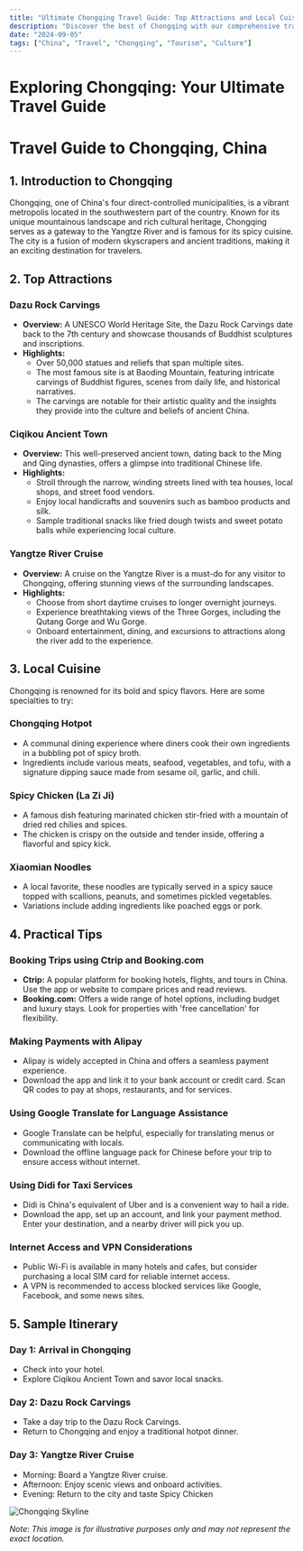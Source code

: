 ```yaml
---
title: "Ultimate Chongqing Travel Guide: Top Attractions and Local Cuisine"
description: "Discover the best of Chongqing with our comprehensive travel guide. Explore top attractions, savor local cuisine, and get insider tips for an unforgettable Chinese adventure."
date: "2024-09-05"
tags: ["China", "Travel", "Chongqing", "Tourism", "Culture"]
---
```


# Exploring Chongqing: Your Ultimate Travel Guide

# Travel Guide to Chongqing, China

## 1. Introduction to Chongqing
Chongqing, one of China's four direct-controlled municipalities, is a vibrant metropolis located in the southwestern part of the country. Known for its unique mountainous landscape and rich cultural heritage, Chongqing serves as a gateway to the Yangtze River and is famous for its spicy cuisine. The city is a fusion of modern skyscrapers and ancient traditions, making it an exciting destination for travelers.

## 2. Top Attractions

### **Dazu Rock Carvings**
- **Overview:** A UNESCO World Heritage Site, the Dazu Rock Carvings date back to the 7th century and showcase thousands of Buddhist sculptures and inscriptions.
- **Highlights:**
  - Over 50,000 statues and reliefs that span multiple sites.
  - The most famous site is at Baoding Mountain, featuring intricate carvings of Buddhist figures, scenes from daily life, and historical narratives.
  - The carvings are notable for their artistic quality and the insights they provide into the culture and beliefs of ancient China.

### **Ciqikou Ancient Town**
- **Overview:** This well-preserved ancient town, dating back to the Ming and Qing dynasties, offers a glimpse into traditional Chinese life.
- **Highlights:**
  - Stroll through the narrow, winding streets lined with tea houses, local shops, and street food vendors.
  - Enjoy local handicrafts and souvenirs such as bamboo products and silk.
  - Sample traditional snacks like fried dough twists and sweet potato balls while experiencing local culture.

### **Yangtze River Cruise**
- **Overview:** A cruise on the Yangtze River is a must-do for any visitor to Chongqing, offering stunning views of the surrounding landscapes.
- **Highlights:**
  - Choose from short daytime cruises to longer overnight journeys.
  - Experience breathtaking views of the Three Gorges, including the Qutang Gorge and Wu Gorge.
  - Onboard entertainment, dining, and excursions to attractions along the river add to the experience.

## 3. Local Cuisine
Chongqing is renowned for its bold and spicy flavors. Here are some specialties to try:

### **Chongqing Hotpot**
- A communal dining experience where diners cook their own ingredients in a bubbling pot of spicy broth.
- Ingredients include various meats, seafood, vegetables, and tofu, with a signature dipping sauce made from sesame oil, garlic, and chili.

### **Spicy Chicken (La Zi Ji)**
- A famous dish featuring marinated chicken stir-fried with a mountain of dried red chilies and spices.
- The chicken is crispy on the outside and tender inside, offering a flavorful and spicy kick.

### **Xiaomian Noodles**
- A local favorite, these noodles are typically served in a spicy sauce topped with scallions, peanuts, and sometimes pickled vegetables.
- Variations include adding ingredients like poached eggs or pork.

## 4. Practical Tips

### **Booking Trips using Ctrip and Booking.com**
- **Ctrip:** A popular platform for booking hotels, flights, and tours in China. Use the app or website to compare prices and read reviews.
- **Booking.com:** Offers a wide range of hotel options, including budget and luxury stays. Look for properties with 'free cancellation' for flexibility.

### **Making Payments with Alipay**
- Alipay is widely accepted in China and offers a seamless payment experience. 
- Download the app and link it to your bank account or credit card. Scan QR codes to pay at shops, restaurants, and for services.

### **Using Google Translate for Language Assistance**
- Google Translate can be helpful, especially for translating menus or communicating with locals.
- Download the offline language pack for Chinese before your trip to ensure access without internet.

### **Using Didi for Taxi Services**
- Didi is China's equivalent of Uber and is a convenient way to hail a ride.
- Download the app, set up an account, and link your payment method. Enter your destination, and a nearby driver will pick you up.

### **Internet Access and VPN Considerations**
- Public Wi-Fi is available in many hotels and cafes, but consider purchasing a local SIM card for reliable internet access.
- A VPN is recommended to access blocked services like Google, Facebook, and some news sites.

## 5. Sample Itinerary

### **Day 1: Arrival in Chongqing**
- Check into your hotel.
- Explore Ciqikou Ancient Town and savor local snacks.

### **Day 2: Dazu Rock Carvings**
- Take a day trip to the Dazu Rock Carvings.
- Return to Chongqing and enjoy a traditional hotpot dinner.

### **Day 3: Yangtze River Cruise**
- Morning: Board a Yangtze River cruise.
- Afternoon: Enjoy scenic views and onboard activities.
- Evening: Return to the city and taste Spicy Chicken

<img src="https://source.unsplash.com/1600x900/?Chongqing,cityscape" alt="Chongqing Skyline" loading="lazy">

*Note: This image is for illustrative purposes only and may not represent the exact location.*

